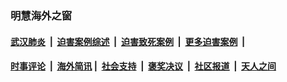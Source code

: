 
### 明慧海外之窗

####  [武汉肺炎](indexes/365.md?t=05231501) &nbsp;|&nbsp;  [迫害案例综述](indexes/328.md?t=05231501) &nbsp;|&nbsp; [迫害致死案例](indexes/277.md?t=05231501)  &nbsp;|&nbsp; [更多迫害案例](indexes/81.md?t=05231501)  &nbsp;|&nbsp; 
####  [时事评论](indexes/19.md?t=05231501) &nbsp;|&nbsp; [海外简讯](indexes/245.md?t=05231501)&nbsp;|&nbsp;  [社会支持](indexes/140.md?t=05231501) &nbsp;|&nbsp; [褒奖决议](indexes/282.md?t=05231501) &nbsp;|&nbsp; [社区报道](indexes/91.md?t=05231501)  &nbsp;|&nbsp; [天人之间](indexes/78.md?t=05231501) 

